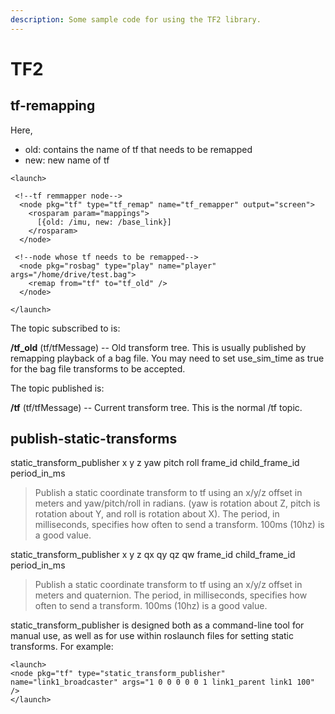 ```yaml
---
description: Some sample code for using the TF2 library.
---
```


# TF2

## tf-remapping

Here, 

* old: contains the name of tf that needs to be remapped
* new: new name of tf

```markup
<launch>
 
 <!--tf remmapper node-->
  <node pkg="tf" type="tf_remap" name="tf_remapper" output="screen">
    <rosparam param="mappings">
      [{old: /imu, new: /base_link}]
    </rosparam>
  </node>

 <!--node whose tf needs to be remapped-->
  <node pkg="rosbag" type="play" name="player" args="/home/drive/test.bag">
    <remap from="tf" to="tf_old" />
  </node>

</launch>
```

The topic subscribed to is:

**/tf\_old** \(tf/tfMessage\) -- Old transform tree. This is usually published by remapping playback of a bag file. You may need to set use\_sim\_time as true for the bag file transforms to be accepted.

The topic published is:

**/tf** \(tf/tfMessage\) -- Current transform tree. This is the normal /tf topic.

## publish-static-transforms

static\_transform\_publisher x y z yaw pitch roll frame\_id child\_frame\_id period\_in\_ms

> Publish a static coordinate transform to tf using an x/y/z offset in meters and yaw/pitch/roll in radians. \(yaw is rotation about Z, pitch is rotation about Y, and roll is rotation about X\). The period, in milliseconds, specifies how often to send a transform. 100ms \(10hz\) is a good value.

static\_transform\_publisher x y z qx qy qz qw frame\_id child\_frame\_id period\_in\_ms

> Publish a static coordinate transform to tf using an x/y/z offset in meters and quaternion. The period, in milliseconds, specifies how often to send a transform. 100ms \(10hz\) is a good value.

static\_transform\_publisher is designed both as a command-line tool for manual use, as well as for use within roslaunch files for setting static transforms. For example:

```markup
<launch>
<node pkg="tf" type="static_transform_publisher" name="link1_broadcaster" args="1 0 0 0 0 0 1 link1_parent link1 100" />
</launch>
```


